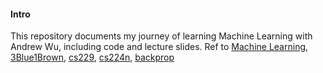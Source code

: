 #### Intro
This repository documents my journey of learning Machine Learning with Andrew Wu, including code and lecture slides. Ref to [Machine Learning](https://www.bilibili.com/video/BV1owrpYKEtP/?spm_id_from=333.337.search-card.all.click), [3Blue1Brown](https://www.bilibili.com/list/88461692/?sid=1528929&spm_id_from=333.1387.0.0&oid=15532370&bvid=BV1bx411M7Zx), [cs229](https://www.bilibili.com/video/BV1JE411w7Ub?vd_source=d27edf7fea5c8e8fca74c6f9bc5b67ea&spm_id_from=333.788.videopod.episodes&p=16), [cs224n](https://www.bilibili.com/video/BV1hx4y1V7ed?spm_id_from=333.788.videopod.sections&vd_source=d27edf7fea5c8e8fca74c6f9bc5b67ea), [backprop](https://github.com/maziarraissi/backprop)
